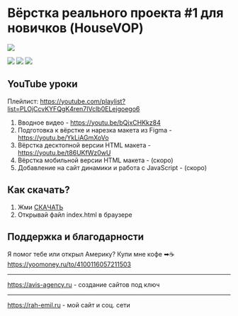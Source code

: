 # Вёрстка реального проекта #1 для новичков (HouseVOP)

![](https://i.ytimg.com/vi/bQjxCHKkz84/maxresdefault.jpg)

![](https://img.shields.io/github/stars/rah-emil/house-vop.svg) ![](https://img.shields.io/github/forks/rah-emil/house-vop.svg) ![](https://img.shields.io/github/issues/rah-emil/house-vop.svg)

## YouTube уроки
Плейлист: https://youtube.com/playlist?list=PLOjCcvKYFQgK4ren7IVclb0ELejgoego6
1. Вводное видео - https://youtu.be/bQjxCHKkz84
2. Подготовка к вёрстке и нарезка макета из Figma - https://youtu.be/YkLiAGmXoVo
3. Вёрстка десктопной версии HTML макета - https://youtu.be/t86UKfWz0wU
4. Вёрстка мобильной версии HTML макета - (скоро)
5. Добавление на сайт динамики и работа с JavaScript - (скоро)

## Как скачать?
1. Жми [СКАЧАТЬ](https://github.com/rah-emil/house-vop/archive/refs/heads/main.zip "СКАЧАТЬ")
2. Открывай файл index.html в браузере

## Поддержка и благодарности
Я помог тебе или открыл Америку? Купи мне кофе ➡☕ https://yoomoney.ru/to/4100116057211503

------------

https://avis-agency.ru - создание сайтов под ключ

------------
https://rah-emil.ru - мой сайт и соц. сети
